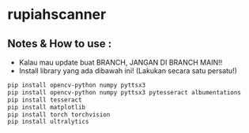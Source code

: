 # rupiahscanner

## Notes & How to use :
- Kalau mau update buat BRANCH, JANGAN DI BRANCH MAIN!!
- Install library yang ada dibawah ini! (Lakukan secara satu persatu!)

```bash
pip install opencv-python numpy pyttsx3
pip install opencv-python numpy pyttsx3 pytesseract albumentations
pip install tesseract
pip install matplotlib
pip install torch torchvision
pip install ultralytics
```

